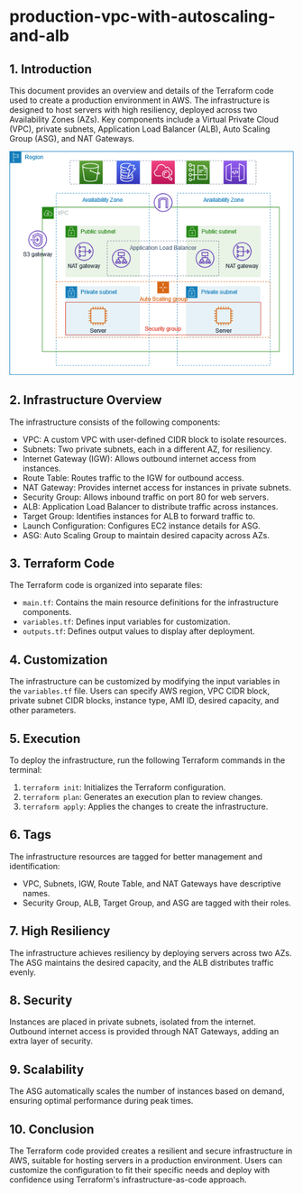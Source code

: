 # production-vpc-with-autoscaling-and-alb

## 1. Introduction
This document provides an overview and details of the Terraform code used to create a production environment in AWS. The infrastructure is designed to host servers with high resiliency, deployed across two Availability Zones (AZs). Key components include a Virtual Private Cloud (VPC), private subnets, Application Load Balancer (ALB), Auto Scaling Group (ASG), and NAT Gateways.



![Image Alt Text](images/vpc-example-private-subnets.png)


## 2. Infrastructure Overview
The infrastructure consists of the following components:
- VPC: A custom VPC with user-defined CIDR block to isolate resources.
- Subnets: Two private subnets, each in a different AZ, for resiliency.
- Internet Gateway (IGW): Allows outbound internet access from instances.
- Route Table: Routes traffic to the IGW for outbound access.
- NAT Gateway: Provides internet access for instances in private subnets.
- Security Group: Allows inbound traffic on port 80 for web servers.
- ALB: Application Load Balancer to distribute traffic across instances.
- Target Group: Identifies instances for ALB to forward traffic to.
- Launch Configuration: Configures EC2 instance details for ASG.
- ASG: Auto Scaling Group to maintain desired capacity across AZs.

## 3. Terraform Code
The Terraform code is organized into separate files:
- `main.tf`: Contains the main resource definitions for the infrastructure components.
- `variables.tf`: Defines input variables for customization.
- `outputs.tf`: Defines output values to display after deployment.

## 4. Customization
The infrastructure can be customized by modifying the input variables in the `variables.tf` file. Users can specify AWS region, VPC CIDR block, private subnet CIDR blocks, instance type, AMI ID, desired capacity, and other parameters.

## 5. Execution
To deploy the infrastructure, run the following Terraform commands in the terminal:
1. `terraform init`: Initializes the Terraform configuration.
2. `terraform plan`: Generates an execution plan to review changes.
3. `terraform apply`: Applies the changes to create the infrastructure.

## 6. Tags
The infrastructure resources are tagged for better management and identification:
- VPC, Subnets, IGW, Route Table, and NAT Gateways have descriptive names.
- Security Group, ALB, Target Group, and ASG are tagged with their roles.

## 7. High Resiliency
The infrastructure achieves resiliency by deploying servers across two AZs. The ASG maintains the desired capacity, and the ALB distributes traffic evenly.

## 8. Security
Instances are placed in private subnets, isolated from the internet. Outbound internet access is provided through NAT Gateways, adding an extra layer of security.

## 9. Scalability
The ASG automatically scales the number of instances based on demand, ensuring optimal performance during peak times.

## 10. Conclusion
The Terraform code provided creates a resilient and secure infrastructure in AWS, suitable for hosting servers in a production environment. Users can customize the configuration to fit their specific needs and deploy with confidence using Terraform's infrastructure-as-code approach.

